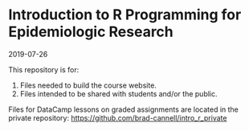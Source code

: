 # Introduction to R Programming for Epidemiologic Research

2019-07-26

This repository is for:   
1. Files needed to build the course website.   
2. Files intended to be shared with students and/or the public.   

Files for DataCamp lessons on graded assignments are located in the private repository: https://github.com/brad-cannell/intro_r_private